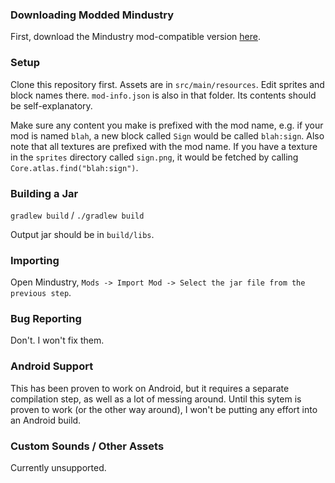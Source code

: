 ### Downloading Modded Mindustry

First, download the Mindustry mod-compatible version [here](https://github.com/Anuken/Mindustry/wiki).


### Setup

Clone this repository first. Assets are in `src/main/resources`. Edit sprites and block names there.
`mod-info.json` is also in that folder. Its contents should be self-explanatory.

Make sure any content you make is prefixed with the mod name, e.g. if your mod is named `blah`, a new block called `Sign` would be called `blah:sign`.
Also note that all textures are prefixed with the mod name. If you have a texture in the `sprites` directory called `sign.png`, it would be fetched by calling `Core.atlas.find("blah:sign")`.


### Building a Jar

`gradlew build` / `./gradlew build`

Output jar should be in `build/libs`.


### Importing

Open Mindustry, `Mods -> Import Mod -> Select the jar file from the previous step`.


### Bug Reporting

Don't. I won't fix them.


### Android Support

This has been proven to work on Android, but it requires a separate compilation step, as well as a lot of messing around. Until this sytem is proven to work (or the other way around), I won't be putting any effort into an Android build.

### Custom Sounds / Other Assets

Currently unsupported.

